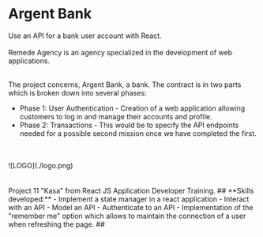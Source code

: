# Argent Bank 

Use an API for a bank user account with React.<br/>
<br/>
Remede Agency is an agency specialized in the development of web applications.<br/>
<br/> 

The project concerns, Argent Bank, a bank. The contract is in two parts which is broken down into several phases:
- Phase 1: User Authentication - Creation of a web application allowing customers to log in and manage their accounts and profile.
- Phase 2: Transactions - This would be to specify the API endpoints needed for a possible second mission once we have completed the first.
<br/>
<br/>
![LOGO](./logo.png)<br/>
<br/>
<br/>
Project 11 "Kasa" from React JS Application Developer Training.
##
**Skills developed:**
- Implement a state manager in a react application
- Interact with an API
- Model an API
- Authenticate to an API
- Implementation of the "remember me" option which allows to maintain the connection of a user when refreshing the page.
##
